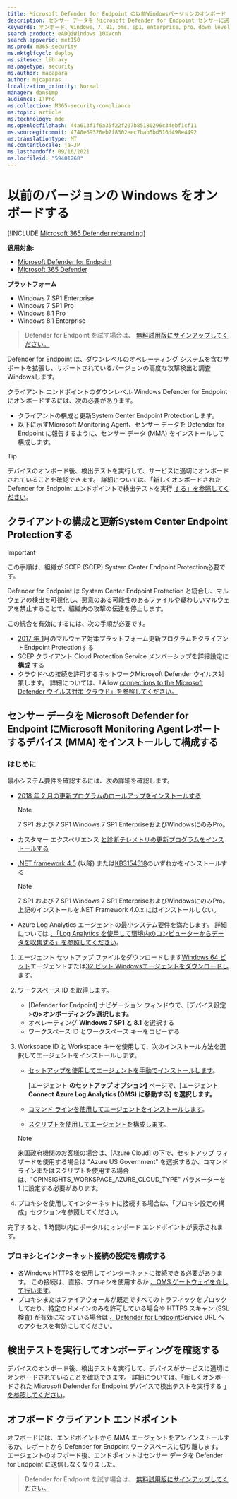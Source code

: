 ```yaml
---
title: Microsoft Defender for Endpoint の以前Windowsバージョンのオンボード
description: センサー データを Microsoft Defender for Endpoint センサーに送信Windows以前のバージョンのデバイスをオンボードでサポート
keywords: オンボード、Windows、7、81、oms、sp1、enterprise、pro、down level
search.product: eADQiWindows 10XVcnh
search.appverid: met150
ms.prod: m365-security
ms.mktglfcycl: deploy
ms.sitesec: library
ms.pagetype: security
ms.author: macapara
author: mjcaparas
localization_priority: Normal
manager: dansimp
audience: ITPro
ms.collection: M365-security-compliance
ms.topic: article
ms.technology: mde
ms.openlocfilehash: 44a613f1f6a35f22f207b85180296c34ebf1cf11
ms.sourcegitcommit: 4740e69326eb7f8302eec7bab5bd516d498e4492
ms.translationtype: MT
ms.contentlocale: ja-JP
ms.lasthandoff: 09/16/2021
ms.locfileid: "59401268"
---
```

# <a name="onboard-previous-versions-of-windows"></a>以前のバージョンの Windows をオンボードする

[!INCLUDE [Microsoft 365 Defender rebranding](../../includes/microsoft-defender.md)]


**適用対象:**
- [Microsoft Defender for Endpoint](https://go.microsoft.com/fwlink/p/?linkid=2154037)
- [Microsoft 365 Defender](https://go.microsoft.com/fwlink/?linkid=2118804)

**プラットフォーム**
- Windows 7 SP1 Enterprise
- Windows 7 SP1 Pro
- Windows 8.1 Pro
- Windows 8.1 Enterprise

> Defender for Endpoint を試す場合は、 [無料試用版にサインアップしてください。](https://signup.microsoft.com/create-account/signup?products=7f379fee-c4f9-4278-b0a1-e4c8c2fcdf7e&ru=https://aka.ms/MDEp2OpenTrial?ocid=docs-wdatp-downlevel-abovefoldlink)

Defender for Endpoint は、ダウンレベルのオペレーティング システムを含むサポートを拡張し、サポートされているバージョンの高度な攻撃検出と調査Windowsします。

クライアント エンドポイントのダウンレベル Windows Defender for Endpoint にオンボードするには、次の必要があります。

- クライアントの構成と更新System Center Endpoint Protectionします。
- 以下に示すMicrosoft Monitoring Agent、センサー データを Defender for Endpoint に報告するように、センサー データ (MMA) をインストールして構成します。

> [!TIP]
> デバイスのオンボード後、検出テストを実行して、サービスに適切にオンボードされていることを確認できます。 詳細については、「新しくオンボードされた Defender for Endpoint エンドポイントで検出テストを実行 [する」を参照してください](run-detection-test.md)。

## <a name="configure-and-update-system-center-endpoint-protection-clients"></a>クライアントの構成と更新System Center Endpoint Protectionする

> [!IMPORTANT]
> この手順は、組織が SCEP (SCEP) System Center Endpoint Protection必要です。

Defender for Endpoint は System Center Endpoint Protection と統合し、マルウェアの検出を可視化し、悪意のある可能性のあるファイルや疑わしいマルウェアを禁止することで、組織内の攻撃の伝達を停止します。

この統合を有効にするには、次の手順が必要です。

- [2017 年 1](https://support.microsoft.com/help/3209361/january-2017-anti-malware-platform-update-for-endpoint-protection-clie)月のマルウェア対策プラットフォーム更新プログラムをクライアントEndpoint Protectionする
- SCEP クライアント Cloud Protection Service メンバーシップを詳細設定に **構成** する
- クラウドへの接続を許可するネットワークMicrosoft Defender ウイルス対策します。 詳細については、「Allow [connections to the Microsoft Defender ウイルス対策 クラウド」を参照してください。](/windows/security/threat-protection/microsoft-defender-antivirus/configure-network-connections-microsoft-defender-antivirus#allow-connections-to-the-microsoft-defender-antivirus-cloud)

## <a name="install-and-configure-microsoft-monitoring-agent-mma-to-report-sensor-data-to-microsoft-defender-for-endpoint"></a>センサー データを Microsoft Defender for Endpoint にMicrosoft Monitoring Agentレポートするデバイス (MMA) をインストールして構成する

### <a name="before-you-begin"></a>はじめに

最小システム要件を確認するには、次の詳細を確認します。

- [2018 年 2 月の更新プログラムのロールアップをインストールする](https://support.microsoft.com/help/4074598/windows-7-update-kb4074598)

  > [!NOTE]
  > 7 SP1 および 7 SP1 Windows 7 SP1 EnterpriseおよびWindowsにのみPro。

- カスタマー エクスペリエンス [と診断テレメトリの更新プログラムをインストールする](https://support.microsoft.com/help/3080149/update-for-customer-experience-and-diagnostic-telemetry)

- [.NET framework 4.5](https://www.microsoft.com/download/details.aspx?id=30653) (以降) または[KB3154518](https://support.microsoft.com/help/3154518/support-for-tls-system-default-versions-included-in-the-net-framework)のいずれかをインストールする

    > [!NOTE]
    > 7 SP1 および 7 SP1 Windows 7 SP1 EnterpriseおよびWindowsにのみPro。
    > 上記のインストールを.NET Framework 4.0.x にはインストールしない。

- Azure Log Analytics エージェントの最小システム要件を満たします。 詳細については [、「Log Analytics を使用して環境内のコンピューターからデータを収集する」を参照してください](/azure/log-analytics/log-analytics-concept-hybrid#prerequisites)。

1. エージェント セットアップ ファイルをダウンロードします[Windows 64 ビット](https://go.microsoft.com/fwlink/?LinkId=828603)エージェントまたは[32 ビット Windowsエージェントをダウンロードします](https://go.microsoft.com/fwlink/?LinkId=828604)。

2. ワークスペース ID を取得します。
   - [Defender for Endpoint] ナビゲーション ウィンドウで、[デバイス設定 >**の>オンボーディング>選択します。**
   - オペレーティング **Windows 7 SP1 と 8.1** を選択する
   - ワークスペース ID とワークスペース キーをコピーする

3. Workspace ID と Workspace キーを使用して、次のインストール方法を選択してエージェントをインストールします。
    - [セットアップを使用してエージェントを手動でインストールします](/azure/log-analytics/log-analytics-windows-agents#install-agent-using-setup-wizard)。

      [エージェント **のセットアップ オプション]** ページで、[エージェント **Connect Azure Log Analytics (OMS) に移動する] を選択します。**

    - [コマンド ラインを使用してエージェントをインストールします](/azure/log-analytics/log-analytics-windows-agents#install-agent-using-command-line)。
    - [スクリプトを使用してエージェントを構成します](/azure/log-analytics/log-analytics-windows-agents#install-agent-using-dsc-in-azure-automation)。

   > [!NOTE]
   > 米国政府機関のお客様[](gov.md)の場合は、[Azure Cloud] の下で、セットアップ ウィザードを使用する場合は "Azure US Government" を選択するか、コマンド ラインまたはスクリプトを使用する場合は、"OPINSIGHTS_WORKSPACE_AZURE_CLOUD_TYPE" パラメーターを 1 に設定する必要があります。

4. プロキシを使用してインターネットに接続する場合は、「プロキシ設定の構成」セクションを参照してください。

完了すると、1 時間以内にポータルにオンボード エンドポイントが表示されます。

### <a name="configure-proxy-and-internet-connectivity-settings"></a>プロキシとインターネット接続の設定を構成する

- 各Windows HTTPS を使用してインターネットに接続できる必要があります。 この接続は、直接、プロキシを使用するか [、OMS ゲートウェイを介して行います](/azure/log-analytics/log-analytics-oms-gateway)。
- プロキシまたはファイアウォールが既定ですべてのトラフィックをブロックしており、特定のドメインのみを許可している場合や HTTPS スキャン (SSL 検査) が有効になっている場合は [、Defender for Endpoint](/microsoft-365/security/defender-endpoint/configure-proxy-internet#enable-access-to-microsoft-defender-atp-service-urls-in-the-proxy-server)Service URL へのアクセスを有効にしてください。

## <a name="run-a-detection-test-to-verify-onboarding"></a>検出テストを実行してオンボーディングを確認する

デバイスのオンボード後、検出テストを実行して、デバイスがサービスに適切にオンボードされていることを確認できます。 詳細については、「新しくオンボードされた Microsoft Defender for Endpoint デバイスで検出テストを実行する [」を参照してください](run-detection-test.md)。

## <a name="offboard-client-endpoints"></a>オフボード クライアント エンドポイント

オフボードには、エンドポイントから MMA エージェントをアンインストールするか、レポートから Defender for Endpoint ワークスペースに切り離します。 エージェントのオフボード後、エンドポイントはセンサー データを Defender for Endpoint に送信しなくなりました。

> Defender for Endpoint を試す場合は、 [無料試用版にサインアップしてください。](https://signup.microsoft.com/create-account/signup?products=7f379fee-c4f9-4278-b0a1-e4c8c2fcdf7e&ru=https://aka.ms/MDEp2OpenTrial?ocid=docs-wdatp-downlevele-belowfoldlink)

